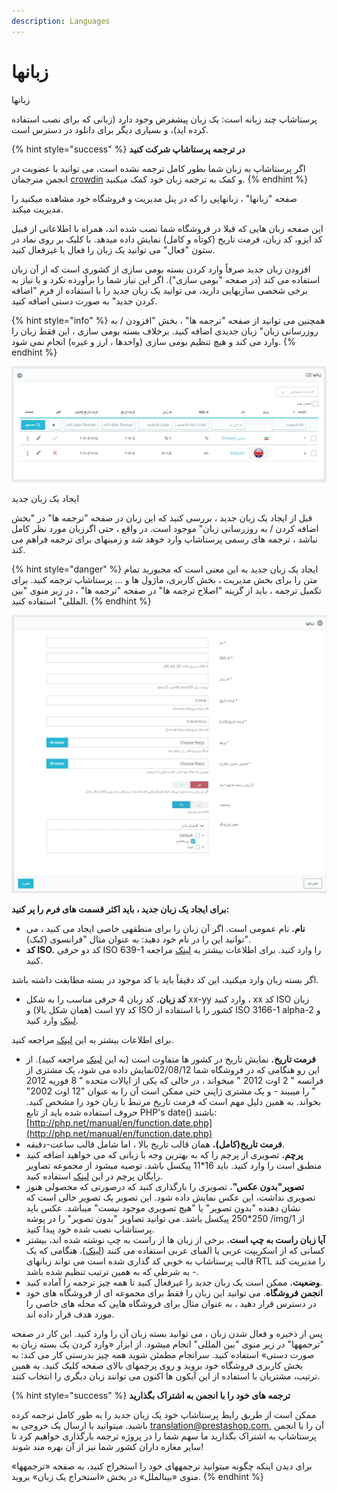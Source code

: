 ```yaml
---
description: Languages
---
```


# زبانها

زبانها

پرستاشاپ چند زبانه است: یک زبان پیشفرض وجود دارد \(زبانی که برای نصب استفاده کرده اید\)، و بسیاری دیگر برای دانلود در دسترس است.

{% hint style="success" %}
**در ترجمه پرستاشاپ شرکت کنید**

اگر پرستاشاپ به زبان شما بطور کامل ترجمه نشده است، می توانید با عضویت در انجمن مترجمان [crowdin](https://crowdin.com/project/prestashop-official) و کمک به ترجمه زبان خود کمک میکنید.
{% endhint %}

صفحه "زبانها" ، زبانهایی را که در پنل مدیریت و فروشگاه خود مشاهده میکنید را مدیریت میکند.

این صفحه زبان هایی که قبلا در فروشگاه شما نصب شده اند، همراه با اطلاعاتی از قبیل کد ایزو، کد زبان، فرمت تاریخ \(کوتاه و کامل\) نمایش داده میدهد. با کلیک بر روی نماد در ستون "فعال" می توانید یک زبان را فعال یا غیرفعال کنید.

افزودن زبان جدید صرفاً وارد کردن بسته بومی سازی از کشوری است که از آن زبان استفاده می کند \(در صفحه "بومی سازی"\). اگر این نیاز شما را برآورده نکرد و یا نیاز به برخی شخصی سازیهایی دارید، می توانید یک زبان جدید را با استفاده از فرم "اضافه کردن جدید" به صورت دستی اضافه کنید.

{% hint style="info" %}
همچنین می توانید از صفحه "ترجمه ها" ، بخش "افزودن / به روزرسانی زبان" زبان جدیدی اضافه کنید. برخلاف بسته بومی سازی ، این فقط زبان را وارد می کند و هیچ تنظیم بومی سازی \(واحدها ، ارز و غیره\) انجام نمی شود.
{% endhint %}

![](../../../../.gitbook/assets/0%20%282%29.png)

ایجاد یک زبان جدید

قبل از ایجاد یک زبان جدید ، بررسی کنید که این زبان در صفحه "ترجمه ها" در "بخش اضافه کردن / به روزرسانی زبان" موجود است. در واقع ، حتی اگرزبان مورد نظر کامل نباشد ، ترجمه های رسمی پرستاشاپ وارد خوهد شد و زمینهای برای ترجمه فراهم می کند.

{% hint style="danger" %}
ایجاد یک زبان جدید به این معنی است که مجبورید تمام متن را برای بخش مدیریت ، بخش کاربری، ماژول ها و ... پرستاشاپ ترجمه کنید. برای تکمیل ترجمه ، باید از گزینه "اصلاح ترجمه ها" در صفحه "ترجمه ها" ، در زیر منوی "بین المللی" استفاده کنید.
{% endhint %}

![](../../../../.gitbook/assets/1%20%2813%29.png)

**برای ایجاد یک زبان جدید ، باید اکثر قسمت های فرم را پر کنید:**

* **نام.** نام عمومی است. اگر آن زبان را برای منطقهی خاصی ایجاد می کنید ، می توانید این را در نام خود دهید: به عنوان مثال "فرانسوی \(کبک\)".
* **کد ISO.** کد دو حرفی ISO 639-1 را وارد کنید. برای اطلاعات بیشتر به [لینک](http://en.wikipedia.org/wiki/List_of_ISO_639-1_codes) مراجعه کنید.

اگر بسته زبان وارد میکنید، این کد دقیقاً باید با کد موجود در بسته مطابقت داشته باشد.

* **کد زبان.** کد زبان 4 حرفی مناسب را به شکل xx-yy وارد کنید ، xx کد ISO زبان است \(همان شکل بالا\) و yy کد ISO کشور را با استفاده از ISO 3166-1 alpha-2 و [لینک](http://en.wikipedia.org/wiki/ISO_3166-1_alpha-2) وارد کنید.

برای اطلاعات بیشتر به این [لینک](http://en.wikipedia.org/wiki/IETF_language_tag) مراجعه کنید.

* **فرمت تاریخ.** نمایش تاریخ در کشور ها متفاوت است \(به این [لینک](http://en.wikipedia.org/wiki/Date_format_by_country) مراجعه کنید\). از این رو هنگامی که در فروشگاه شما   02/08/12نمایش داده می شود، یک مشتری از فرانسه " 2 اوت 2012 " میخواند ، در حالی که یکی از ایالات متحده " 8 فوریه 2012 " را میبیند - و یک مشتری ژاپنی حتی ممکن است آن را به عنوان "12 اوت 2002" بخواند. به همین دلیل مهم است که فرمت تاریخ مرتبط با زبان خود را مشخص کنید. حروف استفاده شده باید از تابع PHP's date\(\) باشند: [http://php.net/manual/en/function.date.php](http://php.net/manual/en/function.date.php)
* **فرمت تاریخ\(کامل\).** همان قالب تاریخ بالا ، اما شامل قالب ساعت-دقیقه.
* **پرچم.** تصویری از پرچم را که به بهترین وجه با زبانی که می خواهید اضافه کنید منطبق است را وارد کنید. باید 16\*11 پیکسل باشد. توصیه میشود از مجموعه تصاویر رایگان پرچم در این [لینک](http://www.famfamfam.com/lab/icons/flags/) استفاده کنید.
* **تصویر"بدون عکس".** تصویری را بارگذاری کنید که درصورتی که محصولی هنوز تصویری نداشت، این عکس نمایش داده شود. این تصویر یک تصویر خالی است که نشان دهنده "بدون تصویر" یا "هیچ تصویری موجود نیست" میباشد. عکس باید 250\*250 پیکسل باشد. می توانید تصاویر "بدون تصویر" را در پوشه /img/1 از پرستاشاپ نصب شده خود پیدا کنید.
* **آیا زبان راست به چپ است.** برخی از زبان ها از راست به چپ نوشته شده اند، بیشتر کسانی که از اسکریپت عربی یا الفبای عربی استفاده می کنند \([لینک](http://en.wikipedia.org/wiki/Right-to-left)\). هنگامی که یک قالب پرستاشاپ به خوبی کد گذاری شده است می تواند زبانهای RTL را مدیریت کند - به شرطی که به همین ترتیب تنظیم شده باشد.
* **وضعیت.** ممکن است یک زبان جدید را غیرفعال کنید تا همه چیز ترجمه را آماده کنید.
* **انجمن فروشگاه**. می توانید این زبان را فقط برای مجموعه ای از فروشگاه های خود در دسترس قرار دهید ، به عنوان مثال برای فروشگاه هایی که محله های خاصی را مورد هدف قرار داده اند.

  
پس از ذخیره و فعال شدن زبان ، می توانید بسته زبان آن را وارد کنید. این کار در صفحه "ترجمهها" در زیر منوی "بین المللی" انجام میشود. از ابزار «وارد کردن یک بسته زبان به صورت دستی» استفاده کنید. سرانجام مطمئن شوید همه چیز بدرستی کار می کند: به بخش کاربری فروشگاه خود بروید و روی پرچمهای بالای صفحه کلیک کنید. به همین ترتیب، مشتریان با استفاده از این آیکون ها اکنون می توانند زبان دیگری را انتخاب کنند.

{% hint style="success" %}
**ترجمه های خود را با انجمن به اشتراک بگذارید**

ممکن است از طریق رابط پرستاشاپ خود یک زبان جدید را به طور کامل ترجمه کرده باشید. میتوانید با ارسال یک خروجی به [translation@prestashop.com.](mailto:translation@prestashop.com.) آن را با انجمن پرستاشاپ به اشتراک بگذارید ما سهم شما را در پروژه ترجمه بارگذاری خواهیم کرد تا سایر مغازه داران کشور شما نیز از آن بهره مند شوند!

برای دیدن اینکه چگونه میتوانید ترجمههای خود را استخراج کنید، به صفحه «ترجمهها» منوی «بینالملل» در بخش «استخراج یک زبان» بروید.
{% endhint %}

